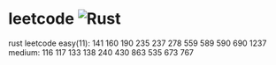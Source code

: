 # leetcode ![Rust](https://github.com/SmiteWindows/leetcode/workflows/CI/badge.svg)
rust leetcode
easy(11): 141 160 190 235 237 278 559 589 590 690 1237
medium: 116 117 133 138 240 430 863
535  673 767